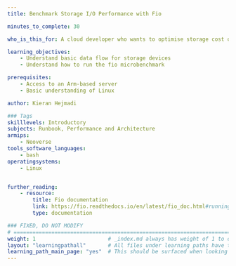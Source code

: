 ```yaml
---
title: Benchmark Storage I/O Performance with Fio

minutes_to_complete: 30

who_is_this_for: A cloud developer who wants to optimise storage cost or performance of their application. Developers who want to uncover potential storage-bound bottlenecks or changes when migrating an application to a different platform. 

learning_objectives: 
    - Understand basic data flow for storage devices 
    - Understand how to run the fio microbenchmark

prerequisites:
    - Access to an Arm-based server
    - Basic understanding of Linux

author: Kieran Hejmadi

### Tags
skilllevels: Introductory
subjects: Runbook, Performance and Architecture
armips:
    - Neoverse
tools_software_languages:
    - bash
operatingsystems:
    - Linux


further_reading:
    - resource:
        title: Fio documentation
        link: https://fio.readthedocs.io/en/latest/fio_doc.html#running-fio
        type: documentation

### FIXED, DO NOT MODIFY
# ================================================================================
weight: 1                       # _index.md always has weight of 1 to order correctly
layout: "learningpathall"       # All files under learning paths have this same wrapper
learning_path_main_page: "yes"  # This should be surfaced when looking for related content. Only set for _index.md of learning path content.
---
```

